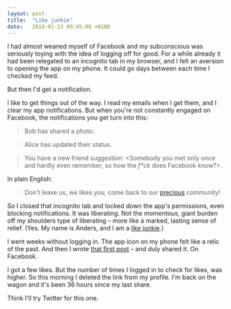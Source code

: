 ```yaml
---
layout: post
title:  "Like junkie"
date:   2018-01-13 09:45:00 +0100
---
```

I had almost weaned myself of Facebook and my subconscious was seriously toying with the idea of logging off for good. For a while already it had been relegated to an incognito tab in my browser, and I felt an aversion to opening the app on my phone. It could go days between each time I checked my feed.

But then I'd get a notification.

I like to get things out of the way. I read my emails when I get them, and I clear my app notifications. But when you're not constantly engaged on Facebook, the notifications you get turn into this:

> Bob has shared a photo.

> Alice has updated their status.

> You have a new friend suggestion: <Somebody you met only once and hardly even remember, so how the _f*ck_ does Facebook know?>.

In plain English:

> Don't leave us, we likes you, come back to our [precious](https://youtu.be/Iz-8CSa9xj8) community!

So I closed that incognito tab and locked down the app's permissions, even blocking notifications. It was liberating. Not the momentous, giant burden off my shoulders type of liberating – more like a marked, lasting sense of relief. (Yes. My name is Anders, and I am a [like junkie](https://blogs.tribune.com.pk/story/12410/confessions-of-a-facebook-like-junkie/).)

I went weeks without logging in. The app icon on my phone felt like a relic of the past. And then I wrote [that first post](https://andersblehr.github.io/2018/01/11/just-this.html) – and duly shared it. On Facebook.

I got a few likes. But the number of times I logged in to check for likes, was higher. So this morning I deleted the link from my profile. I'm back on the wagon and it's been 36 hours since my last share.

Think I'll try Twitter for this one.